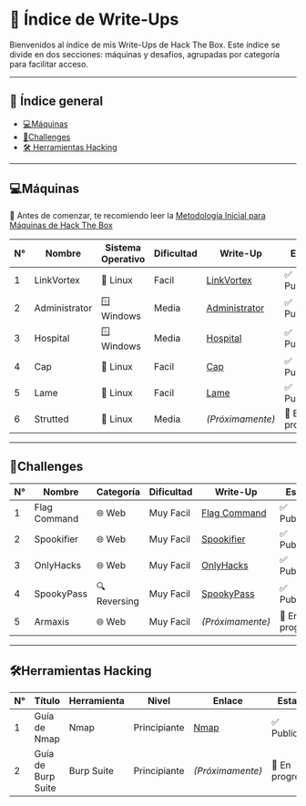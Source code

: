 # 📂 Índice de Write-Ups

Bienvenidos al índice de mis Write-Ups de Hack The Box. 
Este índice se divide en dos secciones: máquinas y desafíos, agrupadas por categoría para facilitar acceso.

---

## 📑 Índice general
- [💻Máquinas](#máquinas)
- [🧩Challenges](#challenges)
- [🛠️ Herramientas Hacking](#%EF%B8%8Fherramientas-hacking)

---

## 💻Máquinas

📌 Antes de comenzar, te recomiendo leer la [Metodología Inicial para Máquinas de Hack The Box](https://medium.com/@jpablo13/metodolog%C3%ADa-inicial-para-m%C3%A1quinas-de-hack-the-box-16620d22c0a2)

| N° | Nombre       | Sistema Operativo  | Dificultad | Write-Up                                                                                                             | Estado         |
|----|--------------|--------------------|------------|----------------------------------------------------------------------------------------------------------------------|----------------|
| 1  | LinkVortex   | 🐧 Linux           | Facil     | [LinkVortex](https://medium.com/@pablo13villalobos/hack-the-box-machine-linkvortex-walkthrough-es-761f4ef0d36e)      | ✅ Publicado   |
| 2  | Administrator| 🪟 Windows         | Media     | [Administrator](https://medium.com/@pablo13villalobos/hack-the-box-machine-administrator-walkthrough-es-c53794c9c05d)| ✅ Publicado   |
| 3  | Hospital     | 🪟 Windows         | Media     | [Hospital](https://medium.com/@pablo13villalobos/hack-the-box-machine-hospital-walkthrough-es-541055f94cdf)          | ✅ Publicado   |
| 4  | Cap          | 🐧 Linux           | Facil     | [Cap](https://medium.com/@pablo13villalobos/hack-the-box-machine-cap-walkthrough-es-d382087fcaa2)                    | ✅ Publicado   |
| 5  | Lame         | 🐧 Linux           | Facil     | [Lame](https://medium.com/@jpablo13/hack-the-box-machine-lame-walkthrough-es-0225d6f72376)                           | ✅ Publicado   |
| 6  | Strutted     | 🐧 Linux           | Media     |    *(Próximamente)*                                                                                                  | 🚧 En progreso |

---

## 🧩Challenges

| N° | Nombre       | Categoría    | Dificultad | Write-Up                                                                                                         | Estado          |
|----|--------------|--------------|------------|------------------------------------------------------------------------------------------------------------------|-----------------|
| 1  | Flag Command | 🌐 Web       | Muy Facil  | [Flag Command](https://medium.com/@pablo13villalobos/hack-the-box-flag-command-walkthrough-es-4c4e26521d61)      | ✅ Publicado   |
| 2  | Spookifier   | 🌐 Web       | Muy Facil  | [Spookifier](https://medium.com/@pablo13villalobos/hack-the-box-spookifier-walkthrough-es-6c1fef95d1fe)          | ✅ Publicado   |
| 3  | OnlyHacks    | 🌐 Web       | Muy Facil  | [OnlyHacks](https://medium.com/@pablo13villalobos/hack-the-box-challenge-onlyhacks-walkthrough-es-b33ba8154703)  | ✅ Publicado   |
| 4  | SpookyPass   | 🔍 Reversing | Muy Facil  | [SpookyPass](https://medium.com/@pablo13villalobos/hack-the-box-challenge-spooky-passwalkthrough-es-a9562d00a6cb)| ✅ Publicado   |
| 5  | Armaxis      | 🌐 Web       | Muy Facil  |   *(Próximamente)*                                                                                               | 🚧 En progreso |

---

## 🛠️Herramientas Hacking

| N° | Título              | Herramienta  | Nivel        | Enlace                                                                                                                |    Estado         |
|----|---------------------|--------------|--------------|-----------------------------------------------------------------------------------------------------------------------|-------------------|
| 1  | Guía de Nmap        | Nmap         | Principiante |  [Nmap](https://medium.com/@jpablo13/gu%C3%ADa-de-nmap-el-escaneo-de-puertos-es-solo-el-comienzo-b2418934e4b1)        |   ✅ Publicado    |
| 2  | Guía de Burp Suite  | Burp Suite   | Principiante |    *(Próximamente)*                                                                                                   |  🚧 En progreso   |
